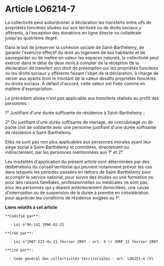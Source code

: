 # Article LO6214-7

La collectivité peut subordonner à déclaration les transferts entre vifs de propriétés foncières situées sur son territoire
ou de droits sociaux y afférents, à l'exception des donations en ligne directe ou collatérale jusqu'au quatrième degré.

Dans le but de préserver la cohésion sociale de Saint-Barthélemy, de garantir l'exercice effectif du droit au logement de ses
habitants et de sauvegarder ou de mettre en valeur les espaces naturels, la collectivité peut exercer dans le délai de deux
mois à compter de la réception de la déclaration de transfert son droit de préemption sur les propriétés foncières ou les
droits sociaux y afférents faisant l'objet de la déclaration, à charge de verser aux ayants droit le montant de la valeur
desdits propriétés foncières ou droits sociaux. A défaut d'accord, cette valeur est fixée comme en matière d'expropriation.

Le précédent alinéa n'est pas applicable aux transferts réalisés au profit des personnes :

1° Justifiant d'une durée suffisante de résidence à Saint-Barthélemy ;

2° Ou justifiant d'une durée suffisante de mariage, de concubinage ou de pacte civil de solidarité avec une personne
justifiant d'une durée suffisante de résidence à Saint-Barthélemy.

Elles ne sont pas non plus applicables aux personnes morales ayant leur siège social à Saint-Barthélemy et contrôlées,
directement ou indirectement, par les personnes mentionnées aux 1° et 2°.

Les modalités d'application du présent article sont déterminées par des délibérations du conseil territorial qui peuvent
notamment prévoir les cas dans lesquels les périodes passées en dehors de Saint-Barthélemy pour accomplir le service
national, pour suivre des études ou une formation ou pour des raisons familiales, professionnelles ou médicales ne sont pas,
pour les personnes qui y étaient antérieurement domiciliées, une cause d'interruption ou de suspension de la durée à prendre
en considération pour apprécier les conditions de résidence exigées au 1°.

**Liens relatifs à cet article**

	**Codifié par**:

	  - Loi n°96-142 1996-02-21

	**Créé par**:

	  - Loi n°2007-223 du 21 février 2007 - art. 4 () JORF 22 février 2007

	**Cité par**:

	  - Code général des collectivités territoriales - art. LO6253-4 (V)
